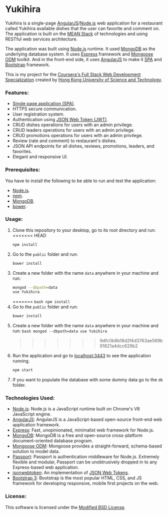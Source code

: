 # Yukihira

Yukihira is a single-page [AngularJS](https://angularjs.org/)/[Node.js](https://nodejs.org/en/) web application for a restaurant called Yukihira available dishes that the user can favorite and comment on. The application is built on the [MEAN Stack](<https://en.wikipedia.org/wiki/MEAN_(software_bundle)>) of technologies and using RESTful web services architecture.

The application was built using [Node.js](https://nodejs.org/en/) runtime. It used [MongoDB](https://www.mongodb.com/) as the underlying database system. It uses [Express](https://expressjs.com/) framework and [Mongoose ODM](http://mongoosejs.com/) toolkit. And in the front-end side, it uses [AngularJS](https://angularjs.org/) to make it [SPA](https://en.wikipedia.org/wiki/Single-page_application) and [Bootstrap](http://getbootstrap.com/) framework.

This is my project for the [Coursera's Full Stack Web Development Specialization](https://www.coursera.org/specializations/full-stack-mobile-app-development) created by [Hong Kong University of Science and Technology](http://www.ust.hk/).

### Features:

- [Single page application (SPA)](https://en.wikipedia.org/wiki/Single-page_application).
- HTTPS secure communication.
- User registration system.
- Authentication using [JSON Web Token (JWT)](https://tools.ietf.org/html/rfc7519).
- CRUD dishes operations for users with an admin privilege.
- CRUD leaders operations for users with an admin privilege.
- CRUD promotions operations for users with an admin privilege.
- Review (rate and comment) to restaurant's dishes.
- JSON API endpoints for all dishes, reviews, promotions, leaders, and favorites.
- Elegant and responsive UI.

### Prerequisites:

You have to install the following to be able to run and test the application:

- [Node.js](https://nodejs.org/en/).
- [npm](https://www.npmjs.com/).
- [MongoDB](https://www.mongodb.com/).
- [bower](https://bower.io/).

### Usage:

1. Clone this repository to your desktop, go to its root directory and run:
   <<<<<<< HEAD
   ```bash
   npm install
   ```
2. Go to the `public` folder and run:
   ```bash
   bower install
   ```
3. Create a new folder with the name `data` anywhere in your machine and run:
   ```bash
   mongod --dbpath=data
   use Yukihira
   ```
   =======
   `bash npm install`
4. Go to the `public` folder and run:
   ```bash
   bower install
   ```
5. Create a new folder with the name `data` anywhere in your machine and run:
   `bash mongod --dbpath=data use Yukihira`
   > > > > > > > 9dfc0b8b18d2f4d3763ae569b91821a4dcc629b2
6. Run the application and go to [localhost:3443](http://127.0.0.1:3443/) to see the application running.
   ```bash
   npm start
   ```
7. If you want to populate the database with some dummy data go to the `db` folder.

### Technologies Used:

- [Node.js](https://nodejs.org/en/): Node.js is a JavaScript runtime built on Chrome's V8 JavaScript engine.
- [AngularJS](https://angularjs.org/): AngularJS is a JavaScript-based open-source front-end web application framework.
- [Express](https://expressjs.com/): Fast, unopinionated, minimalist web framework for Node.js.
- [MongoDB](https://www.mongodb.com/): MongoDB is a free and open-source cross-platform document-oriented database program.
- [Mongoose ODM](http://mongoosejs.com/): Mongoose provides a straight-forward, schema-based solution to model data.
- [Passport](http://passportjs.org/): Passport is authentication middleware for Node.js. Extremely flexible and modular, Passport can be unobtrusively dropped in to any Express-based web application.
- [jsonwebtoken](https://www.npmjs.com/package/jsonwebtoken): An implementation of [JSON Web Tokens](https://tools.ietf.org/html/rfc7519).
- [Bootstrap 3](http://getbootstrap.com/): Bootstrap is the most popular HTML, CSS, and JS framework for developing responsive, mobile first projects on the web.

### License:

This software is licensed under the [Modified BSD License](https://opensource.org/licenses/BSD-3-Clause).

<!--  ng serve --host 192.168.1.15-->

<!--

<!--
Angular CLI:

Uses Model View Controller Paradime
scss styling



angular material styling and angular flex
 -->
